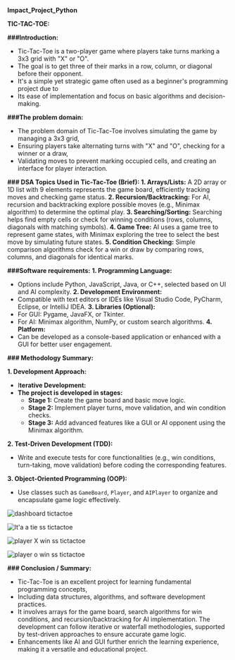 **Impact_Project_Python**

**TIC-TAC-TOE:**

**###Introduction:**
- Tic-Tac-Toe is a two-player game where players take turns marking a 3x3 grid with "X" or "O". 
- The goal is to get three of their marks in a row, column, or diagonal before their opponent. 
- It's a simple yet strategic game often used as a beginner's programming project due to 
- Its ease of implementation and focus on basic algorithms and decision-making.

**###The problem domain:**
- The problem domain of Tic-Tac-Toe involves simulating the game by managing a 3x3 grid, 
- Ensuring players take alternating turns with "X" and "O", checking for a winner or a draw, 
- Validating moves to prevent marking occupied cells, and creating an interface for player interaction.

**### DSA Topics Used in Tic-Tac-Toe (Brief):**
**1. Arrays/Lists:** A 2D array or 1D list with 9 elements represents the game board, efficiently tracking moves and checking game status.
**2. Recursion/Backtracking:** For AI, recursion and backtracking explore possible moves (e.g., Minimax algorithm) to determine the optimal play.
**3. Searching/Sorting:** Searching helps find empty cells or check for winning conditions (rows, columns, diagonals with matching symbols).
**4. Game Tree:** AI uses a game tree to represent game states, with Minimax exploring the tree to select the best move by simulating future states.
**5. Condition Checking:** Simple comparison algorithms check for a win or draw by comparing rows, columns, and diagonals for identical marks.

**###Software requirements:**
**1. Programming Language:** 
   - Options include Python, JavaScript, Java, or C++, selected based on UI and AI complexity.
**2. Development Environment:** 
   - Compatible with text editors or IDEs like Visual Studio Code, PyCharm, Eclipse, or IntelliJ IDEA.
**3. Libraries (Optional):**
   - For GUI: Pygame, JavaFX, or Tkinter.
   - For AI: Minimax algorithm, NumPy, or custom search algorithms.
**4. Platform:** 
   - Can be developed as a console-based application or enhanced with a GUI for better user engagement.

**### Methodology Summary:**

**1. Development Approach:**
   - I**terative Development:**
   - **The project is developed in stages:**
     - **Stage 1:** Create the game board and basic move logic.
     - **Stage 2:** Implement player turns, move validation, and win condition checks.
     - **Stage 3:** Add advanced features like a GUI or AI opponent using the Minimax algorithm.

**2. Test-Driven Development (TDD):**
   - Write and execute tests for core functionalities (e.g., win conditions, turn-taking, move validation) before coding the corresponding features.

**3. Object-Oriented Programming (OOP):** 
   - Use classes such as `GameBoard`, `Player`, and `AIPlayer` to organize and encapsulate game logic effectively.

![dashboard tictactoe](https://github.com/user-attachments/assets/6ab22e4f-70ce-4a17-8ae6-8a2103ed6d0c)

![It'a a tie ss tictactoe](https://github.com/user-attachments/assets/2eaf6b0e-587d-441f-834f-e594704301be)

![player X win ss tictactoe](https://github.com/user-attachments/assets/9bf4dd38-eb48-445e-a324-56dc3f941c92)

![player o win ss tictactoe](https://github.com/user-attachments/assets/811bf257-a2c2-4e6d-a38d-7d8b9dd0f88c)

**### Conclusion / Summary:**
- Tic-Tac-Toe is an excellent project for learning fundamental programming concepts, 
- Including data structures, algorithms, and software development practices. 
- It involves arrays for the game board, search algorithms for win conditions, and recursion/backtracking for AI implementation. 
   The development can follow iterative or waterfall methodologies, supported by test-driven approaches to ensure accurate game logic. 
- Enhancements like AI and GUI further enrich the learning experience, making it a versatile and educational project.
